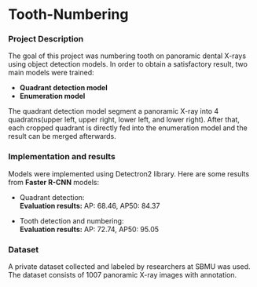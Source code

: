# Tooth-Numbering

### Project Description
The goal of this project was numbering tooth on panoramic dental X-rays using object detection models. In order to obtain a satisfactory result, two main models were trained:
 - **Quadrant detection model**
 - **Enumeration model**

The quadrant detection model segment a panoramic X-ray  into 4 quadratns(upper left, upper right, lower left, and lower right). After that, each cropped quadrant is directly fed into the enumeration model and the result can be merged afterwards.

### Implementation and results
Models were implemented using Detectron2 library. Here are some results from **Faster R-CNN** models:  
- Quadrant detection:  
**Evaluation results:** AP: 68.46, AP50: 84.37  

- Tooth detection and numbering:  
**Evaluation results:** AP: 72.74, AP50: 95.05  


### Dataset
A private dataset collected and labeled by researchers at SBMU was used. The dataset consists of 1007 panoramic X-ray images with annotation.
